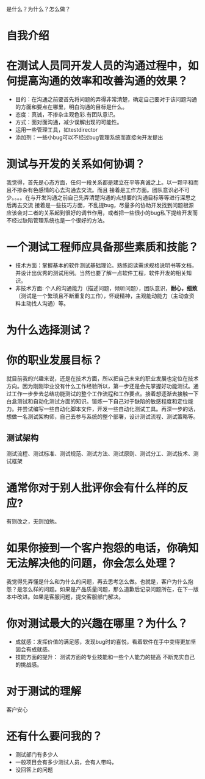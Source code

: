 是什么？为什么？怎么做？

# 自我介绍



# 在测试人员同开发人员的沟通过程中，如何提高沟通的效率和改善沟通的效果？
+ 目的：在沟通之前要首先将问题的弄得非常清楚，确定自己要对于该问题沟通的方面和要点在哪里，明白沟通的目标是什么。
+ 态度：真诚，不掺杂主观色彩.有团队意识。 
+ 方式：面对面沟通，减少误解出现的可能性。
+ 运用一些管理工具，如testdirector
+ 添加剂：一些小bug可以不经过bug管理系统而直接向开发提出

# 测试与开发的关系如何协调？
我觉得，首先是心态方面，任何一段关系都是建立在平等真诚之上。以一颗平和而且不掺杂有色感情的心去沟通去交流。而且
接着是工作方面。团队意识必不可少。。。。在与开发沟通之前自己先弄清楚沟通的点想要的沟通目标等等进行深思之后再去交流
接着是一些技巧方面，不乱提bug，尽量多的协助开发找到问题根源应该会对二者的关系起到很好的调节作用，或者把一些很小的bug私下提给开发而不经过缺陷管理系统也是一个很好的方法。



# 一个测试工程师应具备那些素质和技能？
+ 技术方面：掌握基本的软件测试基础理论。熟练阅读需求规格说明书等文档，并设计出优秀的测试用例。当然也要了解一点软件工程，软件开发的相关知识。
+ 非技术方面: 个人的沟通能力（描述问题，倾听问题），团队意识，**耐心，细致**（测试是一个繁琐且不断重复的工作），怀疑精神，主观能动能力（主动查资料主动找人沟通）等。


# 为什么选择测试？

# 你的职业发展目标？
就目前我的兴趣来说，还是在技术方面，所以把自己未来的职业发展也定位在技术方向。因为刚刚毕业没有什么工作经验所以，第一步还是会先掌握好功能测试。通过工作一步步去总结功能测试的整个工作流程和工作要点。接着想逐渐去接触一下白盒测试和自动化测试方面的知识。锻炼一下自己对于缺陷的敏感程度和定位能力。并尝试编写一些自动化脚本文件，开发一些自动化测试工具。再深一步的话，想做一名测试架构师，自己去参与系统的整个部署，设计测试流程、测试策略等。
## 测试架构
测试流程、测试标准、测试规范、测试方法、测试原则、测试分工、测试技术、测试框架


# 通常你对于别人批评你会有什么样的反应?
有则改之，无则加勉。

# 如果你接到一个客户抱怨的电话，你确知无法解决他的问题，你会怎么处理？
我觉得先弄懂是什么和为什么的问题，再去思考怎么做。也就是，客户为什么抱怨？是怎么样的问题。如果是产品质量问题，那么道歉后记录问题所在，在下一版本中改进。如果是客服问题，提交客服部门解决。


# 你对测试最大的兴趣在哪里？为什么？
+ 成就感：发挥价值的满足感，发现bug时的喜悦，看着软件在手中变得更加坚固会有成就感。
+ 技能方面的提升： 测试方面的专业技能和一些个人能力的提高 
不断充实自己的挑战感。 


# 对于测试的理解
客户安心

# 还有什么要问我的？
+ 测试部门有多少人
+ 一般项目会有多少测试人员，会有人带吗，
+ 没回答上的问题



